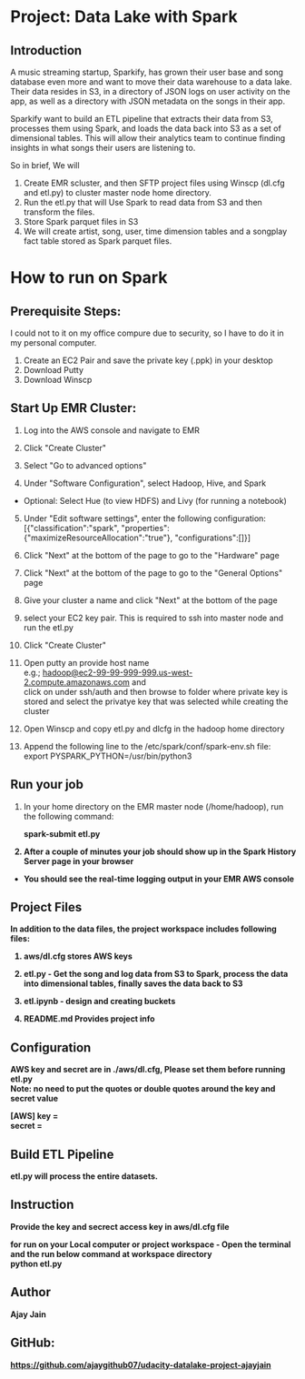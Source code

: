 # Project: Data Lake with Spark
## Introduction
A music streaming startup, Sparkify, has grown their user base and song database even more and want to move their data warehouse to a data lake. Their data resides in S3, in a directory of JSON logs on user activity on the app, as well as a directory with JSON metadata on the songs in their app.

Sparkify want to build an ETL pipeline that extracts their data from S3, processes them using Spark, and loads the data back into S3 as a set of dimensional tables. This will allow their analytics team to continue finding insights in what songs their users are listening to.

So in brief, We will <br>
1) Create EMR scluster, and then  SFTP project files using Winscp (dl.cfg and etl.py) to cluster master node home directory. <br>
3) Run the etl.py that will Use Spark to read data from S3 and then transform the files. <br>
3) Store Spark parquet files in S3  <br>
4) We will create artist, song, user, time dimension tables and a songplay fact table stored as Spark parquet files.<br>



# How to run on Spark 

## Prerequisite Steps:
I could not to it on my office compure due to security, so I have to do it in my personal computer.<br>

1) Create an EC2 Pair and save the private key (.ppk) in your desktop <br>
2) Download Putty <br>
3) Download Winscp <br>


## Start Up EMR Cluster:

1. Log into the AWS console  and navigate to EMR<br>

2. Click "Create Cluster"<br>

3. Select "Go to advanced options"<br>

4. Under "Software Configuration", select Hadoop, Hive, and Spark<br>

* Optional: Select Hue (to view HDFS) and Livy (for running a notebook)<br>

5. Under "Edit software settings", enter the following configuration:<br>
[{"classification":"spark", "properties":{"maximizeResourceAllocation":"true"}, "configurations":[]}]<br>

6. Click "Next" at the bottom of the page to go to the "Hardware" page<br>

7. Click "Next" at the bottom of the page to go to the "General Options" page<br>

10. Give your cluster a name and click "Next" at the bottom of the page<br>

11. select your EC2 key pair. This is required to ssh into master node and run the etl.py<br>

12. Click "Create Cluster"<br>

13. Open putty an provide host name <br>
    e.g.; hadoop@ec2-99-99-999-999.us-west-2.compute.amazonaws.com and <br>
    click on under ssh/auth and then browse to folder where private key is stored and select the privatye key
    that was selected while creating the cluster   <br>

14. Open Winscp and copy etl.py and dlcfg  in the hadoop home directory<br>

15.  Append the following line to the /etc/spark/conf/spark-env.sh file:<br>
    export PYSPARK_PYTHON=/usr/bin/python3<br>

## Run your job

1. In your home directory on the EMR master node (/home/hadoop), run the following command:

   <strong>spark-submit etl.py<strong>

2. After a couple of minutes your job should show up in the Spark History Server page in your browser

* You should see the real-time logging output in your EMR AWS console


## Project Files
In addition to the data files, the project workspace includes following files:

1. aws/dl.cfg stores AWS keys 

2. etl.py - Get the song and log data from S3 to Spark, process the data into dimensional tables, finally saves the data back to S3

4. etl.ipynb - design and creating buckets

5. README.md Provides project info

## Configuration
AWS key and secret are in ./aws/dl.cfg, Please set them before running  etl.py<br>
Note: no need to put the quotes or double quotes around the key and secret value

[AWS]
key =<br>
secret =<br>

## Build ETL Pipeline
etl.py will process the entire datasets.

## Instruction
Provide the key and secrect access key in aws/dl.cfg file 

for run on your Local computer or project workspace - Open the terminal and the run below command at workspace directory<BR>
<strong>python etl.py<strong>

## Author
<strong>Ajay Jain<strong>

## GitHub:
https://github.com/ajaygithub07/udacity-datalake-project-ajayjain